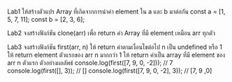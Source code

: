 Lab1
ให้สร้างตัวแปร Array ที่เกิดจากการนำค่า element ใน a และ b มาต่อกัน
const a = [1, 5, 7, 11];
const b = [2, 3, 6];

Lab2
จงสร้างฟังก์ชัน clone(arr) เพื่อ return ค่า Array ที่มี element เหมือน arr ทุกตัว

Lab3
จงสร้างฟังก์ชัน first(arr, n) ให้ return ค่าตามเงื่อนไขต่อไป
n เป็น undefined หรือ 1 ให้ return element ตัวแรกของ arr
n มากกว่า 1 ให้ return ค่าเป็น array ที่มี element ของ arr n ตัวแรก
ตัวอย่างผลลัพธ์
console.log(first([7, 9, 0, -2])); // 7
console.log(first([], 3)); // []
console.log(first([7, 9, 0, -2], 3)); // [7, 9 ,0]



